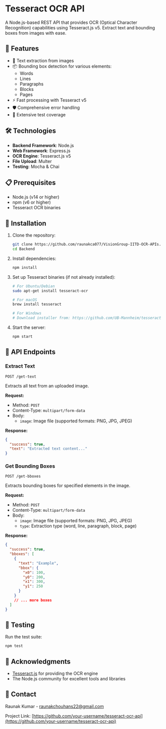 # Tesseract OCR API

A Node.js-based REST API that provides OCR (Optical Character Recognition) capabilities using Tesseract.js v5. Extract text and bounding boxes from images with ease.

## 🚀 Features

- 📝 Text extraction from images
- 📦 Bounding box detection for various elements:
  - Words
  - Lines
  - Paragraphs
  - Blocks
  - Pages
- ⚡ Fast processing with Tesseract v5
- 🛡️ Comprehensive error handling
- 🧪 Extensive test coverage

## 🛠️ Technologies

- **Backend Framework**: Node.js
- **Web Framework**: Express.js
- **OCR Engine**: Tesseract.js v5
- **File Upload**: Multer
- **Testing**: Mocha & Chai

## 📋 Prerequisites

- Node.js (v14 or higher)
- npm (v6 or higher)
- Tesseract OCR binaries

## 🔧 Installation

1. Clone the repository:
   ```bash
   git clone https://github.com/raunakca077/VisionGroup-IITD-OCR-APIs.git
   cd Backend
   ```

2. Install dependencies:
   ```bash
   npm install
   ```

3. Set up Tesseract binaries (if not already installed):
   ```bash
   # For Ubuntu/Debian
   sudo apt-get install tesseract-ocr
   
   # For macOS
   brew install tesseract
   
   # For Windows
   # Download installer from: https://github.com/UB-Mannheim/tesseract/wiki
   ```

4. Start the server:
   ```bash
   npm start
   ```

## 🔌 API Endpoints

### Extract Text
```http
POST /get-text
```
Extracts all text from an uploaded image.

**Request:**
- Method: `POST`
- Content-Type: `multipart/form-data`
- Body: 
  - `image`: Image file (supported formats: PNG, JPG, JPEG)

**Response:**
```json
{
  "success": true,
  "text": "Extracted text content..."
}
```

### Get Bounding Boxes
```http
POST /get-bboxes
```
Extracts bounding boxes for specified elements in the image.

**Request:**
- Method: `POST`
- Content-Type: `multipart/form-data`
- Body:
  - `image`: Image file (supported formats: PNG, JPG, JPEG)
  - `type`: Extraction type (word, line, paragraph, block, page)

**Response:**
```json
{
  "success": true,
  "bboxes": [
    {
      "text": "Example",
      "bbox": {
        "x0": 100,
        "y0": 200,
        "x1": 300,
        "y1": 250
      }
    }
    // ... more boxes
  ]
}
```

## 🧪 Testing

Run the test suite:
```bash
npm test
```

## 🙏 Acknowledgments

- [Tesseract.js](https://github.com/naptha/tesseract.js) for providing the OCR engine
- The Node.js community for excellent tools and libraries

## 📮 Contact

Raunak Kumar - raunakchouhans22@gmail.com

Project Link: [https://github.com/your-username/tesseract-ocr-api](https://github.com/your-username/tesseract-ocr-api)

